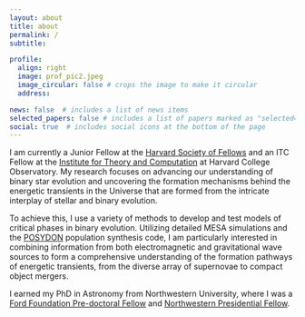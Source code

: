 ```yaml
---
layout: about
title: about
permalink: /
subtitle: 

profile:
  align: right
  image: prof_pic2.jpeg
  image_circular: false # crops the image to make it circular
  address:    

news: false  # includes a list of news items
selected_papers: false # includes a list of papers marked as "selected={true}"
social: true  # includes social icons at the bottom of the page
---
```


I am currently a Junior Fellow at the [Harvard Society of Fellows](https://socfell.fas.harvard.edu/about) and an ITC Fellow at the [Institute for Theory and Computation](https://itc.cfa.harvard.edu/) at Harvard College Observatory. My research focuses on advancing our understanding of binary star evolution and uncovering the formation mechanisms behind the energetic transients in the Universe that are formed from the intricate interplay of stellar and binary evolution. 

To achieve this, I use a variety of methods to develop and test models of critical phases in binary evolution. Utilizing detailed MESA simulations and the [POSYDON](https://posydon.org/) population synthesis code, I am particularly interested in combining information from both electromagnetic and gravitational wave sources to form a comprehensive understanding of the formation pathways of energetic transients, from the diverse array of supernovae to compact object mergers.

I earned my PhD in Astronomy from Northwestern University, where I was a [Ford Foundation Pre-doctoral Fellow](https://ciera.northwestern.edu/2019/06/21/monica-gallegos-garcia-wins-ford-foundation-fellowship/) and [Northwestern Presidential Fellow](https://www.tgs.northwestern.edu/funding/fellowships-and-grants/internal-fellowships-grants/presidential-fellowship-winners/).

